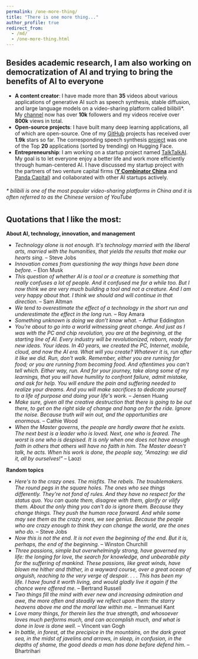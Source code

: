 ```yaml
---
permalink: /one-more-thing/
title: "There is one more thing..."
author_profile: true
redirect_from: 
  - /md/
  - /one-more-thing.html
---
```


## Besides academic research, I am also working on democratization of AI and trying to bring the benefits of AI to everyone

* **A content creator**: I have made more than **35** videos about various applications of generative AI such as speech synthesis, stable diffusion, and large language models on a video-sharing platform called bilibili*. My [channel](https://space.bilibili.com/501495851?spm_id_from=333.1007.0.0) now has over **10k** followers and my videos receive over **800k** views in total.
* **Open-source projects**: I have built many deep learning applications, all of which are open-source. One of my [GitHub](https://github.com/KevinWang676) projects has received over **1.9k** stars so far. The corresponding speech synthesis [project](https://huggingface.co/spaces/kevinwang676/Bark-with-Voice-Cloning) was one of the Top **20** applications (sorted by trending) on Hugging Face.
* **Entrepreneurship**: I am working on a startup project named [TalkTalkAI](http://www.talktalkai.com/). My goal is to let everyone enjoy a better life and work more efficiently through human-centered AI. I have discussed my startup project with the partners of two venture capital firms ([**Y Combinator China**](https://www.miracleplus.com/en/) and [Panda Capital](https://www.pandavcfund.com/f)) and collaborated with other AI startups actively.

<h6> * bilibili is one of the most popular video-sharing platforms in China and it is often referred to as the Chinese version of YouTube</h6>

<h1></h1>

## Quotations that I like the most:
**About AI, technology, innovation, and management**
* *Technology alone is not enough. It's technology married with the liberal arts, married with the humanities, that yields the results that make our hearts sing.* – Steve Jobs
* *Innovation comes from questioning the way things have been done before.* – Elon Musk
* *This question of whether AI is a tool or a creature is something that really confuses a lot of people. And it confused me for a while too. But I now think we are very much building a tool and not a creature. And I am very happy about that. I think we should and will continue in that direction.* – Sam Altman
* *We tend to overestimate the effect of a technology in the short run and underestimate the effect in the long run.* – Roy Amara
* *Something unknown is doing we don’t know what.* – Arthur Eddington
* *You're about to go into a world witnessing great change. And just as I was with the PC and chip revolution, you are at the beginning, at the starting line of AI. Every industry will be revolutionized, reborn, ready for new ideas. Your ideas. In 40 years, we created the PC, Internet, mobile, cloud, and now the AI era. What will you create? Whatever it is, run after it like we did. Run, don't walk. Remember, either you are running for food; or you are running from becoming food. And oftentimes you can't tell which. Either way, run. And for your journey, take along some of my learnings, that you will have humility to confront failure, admit mistake, and ask for help. You will endure the pain and suffering needed to realize your dreams. And you will make sacrifices to dedicate yourself to a life of purpose and doing your life's work.* – Jensen Huang
* *Make sure, given all the creative destruction that there is going to be out there, to get on the right side of change and hang on for the ride. Ignore the noise. Because truth will win out, and the opportunities are enormous.* – Cathie Wood
* *When the Master governs, the people are hardly aware that he exists. The next best is a leader who is loved. Next, one who is feared. The worst is one who is despised. It is only when one does not have enough faith in others that others will have no faith in him. The Master doesn't talk, he acts. When his work is done, the people say, "Amazing: we did it, all by ourselves!"* – Laozi

**Random topics**
* *Here's to the crazy ones. The misfits. The rebels. The troublemakers. The round pegs in the square holes. The ones who see things differently. They're not fond of rules. And they have no respect for the status quo. You can quote them, disagree with them, glorify or vilify them. About the only thing you can't do is ignore them. Because they change things. They push the human race forward. And while some may see them as the crazy ones, we see genius. Because the people who are crazy enough to think they can change the world, are the ones who do.* – Steve Jobs
* *Now this is not the end. It is not even the beginning of the end. But it is, perhaps, the end of the beginning.* – Winston Churchill
* *Three passions, simple but overwhelmingly strong, have governed my life: the longing for love, the search for knowledge, and unbearable pity for the suffering of mankind. These passions, like great winds, have blown me hither and thither, in a wayward course, over a great ocean of anguish, reaching to the very verge of despair. . . . This has been my life. I have found it worth living, and would gladly live it again if the chance were offered me.* – Bertrand Russell
* *Two things fill the mind with ever new and increasing admiration and awe, the more often and steadily we reflect upon them: the starry heavens above me and the moral law within me.* – Immanuel Kant
* *Love many things, for therein lies the true strength, and whosoever loves much performs much, and can accomplish much, and what is done in love is done well.* – Vincent van Gogh 
* *In battle, in forest, at the precipice in the mountains, on the dark great sea, in the midst of javelins and arrows, in sleep, in confusion, in the depths of shame, the good deeds a man has done before defend him.* – Bhartrihari
